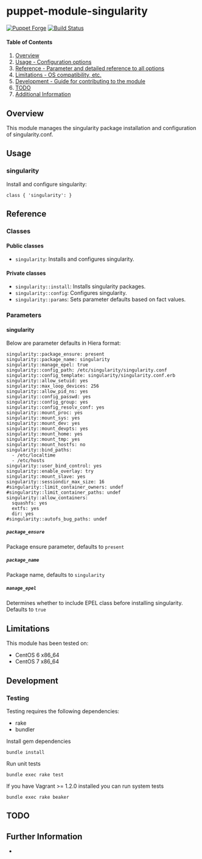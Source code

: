 # puppet-module-singularity

[![Puppet Forge](http://img.shields.io/puppetforge/v/treydock/singularity.svg)](https://forge.puppetlabs.com/treydock/singularity)
[![Build Status](https://travis-ci.org/treydock/puppet-module-singularity.png)](https://travis-ci.org/treydock/puppet-module-singularity)

#### Table of Contents

1. [Overview](#overview)
2. [Usage - Configuration options](#usage)
3. [Reference - Parameter and detailed reference to all options](#reference)
4. [Limitations - OS compatibility, etc.](#limitations)
5. [Development - Guide for contributing to the module](#development)
6. [TODO](#todo)
7. [Additional Information](#additional-information)

## Overview

This module manages the singularity package installation and configuration of singularity.conf.

## Usage

### singularity

Install and configure singularity:

    class { 'singularity': }

## Reference

### Classes

#### Public classes

* `singularity`: Installs and configures singularity.

#### Private classes

* `singularity::install`: Installs singularity packages.
* `singularity::config`: Configures singularity.
* `singularity::params`: Sets parameter defaults based on fact values.

### Parameters

#### singularity

Below are parameter defaults in Hiera format:

    singularity::package_ensure: present
    singularity::package_name: singularity
    singularity::manage_epel: true
    singularity::config_path: /etc/singularity/singularity.conf
    singularity::config_template: singularity/singularity.conf.erb
    singularity::allow_setuid: yes
    singularity::max_loop_devices: 256
    singularity::allow_pid_ns: yes
    singularity::config_passwd: yes
    singularity::config_group: yes
    singularity::config_resolv_conf: yes
    singularity::mount_proc: yes
    singularity::mount_sys: yes
    singularity::mount_dev: yes
    singularity::mount_devpts: yes
    singularity::mount_home: yes
    singularity::mount_tmp: yes
    singularity::mount_hostfs: no
    singularity::bind_paths:
      - /etc/localtime
      - /etc/hosts
    singularity::user_bind_control: yes
    singularity::enable_overlay: try
    singularity::mount_slave: yes
    singularity::sessiondir_max_size: 16
    #singularity::limit_container_owners: undef
    #singularity::limit_container_paths: undef
    singularity::allow_containers:
      squashfs: yes
      extfs: yes
      dir: yes
    #singularity::autofs_bug_paths: undef

##### `package_ensure`

Package ensure parameter, defaults to `present`

##### `package_name`

Package name, defaults to `singularity`

##### `manage_epel`

Determines whether to include EPEL class before installing singularity.  Defaults to `true`


## Limitations

This module has been tested on:

* CentOS 6 x86_64
* CentOS 7 x86_64

## Development

### Testing

Testing requires the following dependencies:

* rake
* bundler

Install gem dependencies

    bundle install

Run unit tests

    bundle exec rake test

If you have Vagrant >= 1.2.0 installed you can run system tests

    bundle exec rake beaker

## TODO

## Further Information

*

